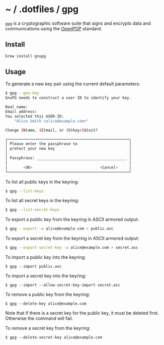 # ~ / .dotfiles / gpg

[`gpg`](https://gnupg.org/) is a cryptographic software suite that signs and
encrypts data and communications using the [OpenPGP](https://datatracker.ietf.org/doc/html/rfc4880)
standard.

## Install

```sh
brew install gnupg
```

## Usage

To generate a new key pair using the current default parameters:

```bash
$ gpg --gen-key
GnuPG needs to construct a user ID to identify your key.

Real name: 
Email address: 
You selected this USER-ID:
    "Alice Smith <alice@example.com>"

Change (N)ame, (E)mail, or (O)kay/(Q)uit? 

┌──────────────────────────────────────────────────────┐
│ Please enter the passphrase to                       │
│ protect your new key                                 │
│                                                      │
│ Passphrase: ________________________________________ │
│                                                      │
│       <OK>                              <Cancel>     │
└──────────────────────────────────────────────────────┘
```

To list all public keys in the keyring:

```bash
$ gpg --list-keys
```

To list all secret keys in the keyring:

```bash
$ gpg --list-secret-keys
```

To export a public key from the keyring in ASCII armored output:

```bash
$ gpg --export -a alice@example.com > public.asc
```

To export a secret key from the keyring in ASCII armored output:

```bash
$ gpg --export-secret-key -a alice@example.com > secret.asc
```

To import a public key into the keyring:

```
$ gpg --import public.asc
```

To import a secret key into the keyring:

```
$ gpg --import --allow-secret-key-import secret.asc
```

To remove a public key from the keyring:

```
$ gpg --delete-key alice@example.com
```

Note that if there is a secret key for the public key, it must be deleted first.
Otherwise the command will fail.

To remove a secret key from the keyring:

```
$ gpg --delete-secret-key alice@example.com
```


